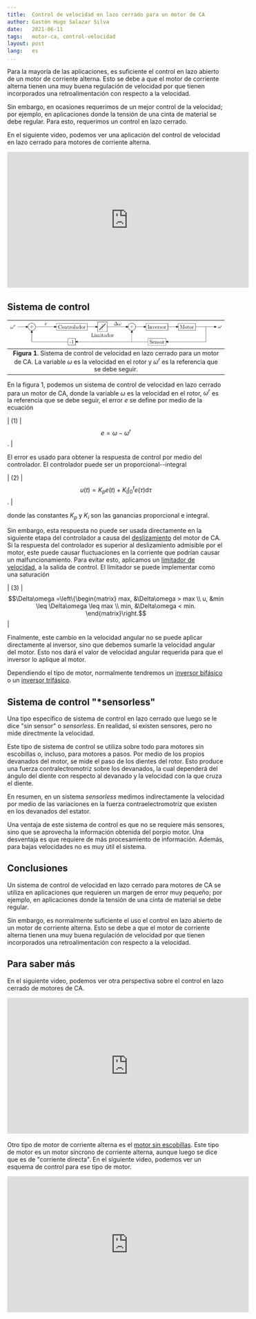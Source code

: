 ```yaml
---
title:  Control de velocidad en lazo cerrado para un motor de CA
author: Gastón Hugo Salazar Silva
date:   2021-06-11
tags:   motor-ca, control-velocidad
layout: post
lang:   es
...
```


Para la mayoría de las aplicaciones, es suficiente el control en lazo abierto de
un motor de corriente alterna. Esto se debe a que el motor de corriente alterna
tienen una muy buena regulación de velocidad por que tienen incorporados una
retroalimentación con respecto a la velocidad.

Sin embargo, en ocasiones requerimos de un mejor control de la velocidad; por
ejemplo, en aplicaciones donde la tensión de una cinta de material se debe
regular. Para esto, requerimos un control en lazo cerrado.

En el siguiente video, podemos ver una aplicación del control de velocidad en
lazo cerrado para motores de corriente alterna.

<iframe width="560" height="315" src="https://www.youtube.com/embed/Cb3n70drPZo" title="YouTube video player" frameborder="0" allow="accelerometer; autoplay; clipboard-write; encrypted-media; gyroscope; picture-in-picture" allowfullscreen></iframe>

## Sistema de control

| <img src="/assets/figures/control-velocidad-lazo-cerrado-motor-ca-1.svg" width="100%"> |
|:---:|
| **Figura 1**. Sistema de control de velocidad en lazo cerrado para un motor de CA. La variable $\omega$ es la velocidad en el rotor y $\omega^r$ es la referencia que se debe seguir. |

En la figura 1, podemos un sistema de control de velocidad en lazo cerrado para
un motor de CA, donde la variable $\omega$ es la velocidad en el rotor,
$\omega^r$ es la referencia que se debe seguir, el error $e$ se define por medio
de la ecuación

| (1) | $$e = \omega - \omega^r$$. |

El error es usado para obtener la respuesta de control por medio del
controlador. El controlador puede ser un proporcional--integral

| (2) | $$u(t) = K_p e(t) + K_i \int_0^t e(\tau)\mathrm{d}\tau$$. |

donde las constantes $K_p$ y $K_i$ son las ganancias proporcional e integral. 

Sin embargo, esta respuesta no puede ser usada directamente en la siguiente
etapa del controlador a causa del
[deslizamiento](https://es.wikipedia.org/wiki/Deslizamiento_(m%C3%A1quinas_el%C3%A9ctricas))
del motor de CA. Si la respuesta del controlador es superior al deslizamiento
admisible por el motor, este puede causar fluctuaciones en la corriente que
podrían causar un malfuncionamiento. Para evitar esto, aplicamos un [limitador
de velocidad](https://es.mathworks.com/help/simulink/slref/ratelimiter.html), a
la salida de control. El limitador se puede implementar como una saturación

| (3) | $$\Delta\omega =\left\{\begin{matrix} max, &\Delta\omega > max \\ u,   &min \leq \Delta\omega \leq max \\ min, &\Delta\omega < min. \end{matrix}\right.$$ |

Finalmente, este cambio en la velocidad angular no se puede aplicar directamente
al inversor, sino que debemos sumarle la velocidad angular del motor. Esto nos
dará el valor de velocidad angular requerida para que el inversor lo aplique al
motor.

Dependiendo el tipo de motor, normalmente tendremos un [inversor
bifásico](https://www.roboticstomorrow.com/article/2017/07/forms-of-closed-loop-stepper-control/10398)
o un [inversor
trifásico](https://ghsalazar.github.io/electrical%20machines%20control/inverters/2020/03/24/three-phase-inverters.html).



## Sistema de control "*sensorless"

Una tipo específico de sistema de control en lazo cerrado que luego se le dice
"sin sensor" o *sensorless*. En realidad, sí existen sensores, pero no mide
directmente la velocidad.

Este tipo de sistema de control se utiliza sobre todo para motores sin
escobillas o, incluso, para motores a pasos. Por medio de los propios devanados
del motor, se mide el paso de los dientes del rotor. Esto produce una fuerza
contralectromotriz sobre los devanados, la cual dependerá del ángulo del diente
con respecto al devanado y la velocidad con la que cruza el diente.

En resumen, en un sistema *sensorless* medimos indirectamente la velocidad por
medio de las variaciones en la fuerza contraelectromotriz que existen en los
devanados del estator.  

Una ventaja de este sistema de control es que no se requiere más sensores, sino
que se aprovecha la información obtenida del porpio motor. Una desventaja es que
requiere de más procesamiento de información. Además, para bajas velocidades no
es muy útil el sistema.

## Conclusiones

Un sistema de control de velocidad en lazo cerrado para motores de CA se utiliza
en aplicaciones que requieren un margen de error muy pequeño; por ejemplo, en
aplicaciones donde la tensión de una cinta de material se debe regular.

Sin embargo, es normalmente suficiente el uso el control en lazo abierto de
un motor de corriente alterna. Esto se debe a que el motor de corriente alterna
tienen una muy buena regulación de velocidad por que tienen incorporados una
retroalimentación con respecto a la velocidad.

## Para saber más

En el siguiente video, podemos ver otra perspectiva sobre el control en lazo
cerrado de motores de CA.

<iframe width="560" height="315" src="https://www.youtube.com/embed/DJWWWUmJ4pQ" title="YouTube video player" frameborder="0" allow="accelerometer; autoplay; clipboard-write; encrypted-media; gyroscope; picture-in-picture" allowfullscreen></iframe>

Otro tipo de motor de corriente alterna es el [motor sin escobillas](https://es.wikipedia.org/wiki/Motor_el%C3%A9ctrico_sin_escobillas). Este tipo de motor es un motor síncrono de corriente alterna, aunque luego se dice que es de "corriente directa". En el siguiente video, podemos ver un esquema de control para ese tipo de motor.

<iframe width="560" height="315" src="https://www.youtube.com/embed/4ZemeZMgYvM" title="YouTube video player" frameborder="0" allow="accelerometer; autoplay; clipboard-write; encrypted-media; gyroscope; picture-in-picture" allowfullscreen></iframe>


